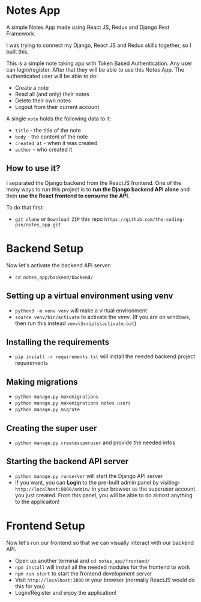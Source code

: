 # Notes App
A simple Notes App made using React JS, Redux and Django Rest Framework.

I was trying to connect my Django, React JS and Redux skills together, so I built this.

This is a simple note taking app with Token Based Authentication. Any user can login/register. After that they will be able to use this Notes App. The authenticated user will be able to do:

- Create a note
- Read all (and only) their notes
- Delete their own notes
- Logout from their current account

A single `note` holds the following data to it:

- `title` - the title of the note
- `body` - the content of the note
- `created_at` - when it was created
- `author` - who created it

## How to use it?

I separated the Django backend from the ReactJS frontend. One of the many ways to run this project is to **run the Django backend API alone** and then **use the React frontend to consume the API**.

To do that first:

- `git clone` or `Download ZIP` this repo `https://github.com/the-coding-pie/notes_app.git`

# Backend Setup

Now let's activate the backend API server:

- `cd notes_app/backend/backend/`

## Setting up a virtual environment using venv
- `python3 -m venv venv` will make a virtual environment
- `source venv/bin/activate` to activate the venv. (If you are on windows, then run this instead `venv\Scripts\activate.bat`)

## Installing the requirements
- `pip install -r requirements.txt` will install the needed backend project requirements

## Making migrations
- `python manage.py makemigrations`
- `python manage.py makemigrations notes users`
- `python manage.py migrate`

## Creating the super user
- `python manage.py createsuperuser` and provide the needed infos

## Starting the backend API server
- `python manage.py runserver` will start the Django API server
- If you want, you can **Login** to the pre-built admin panel by visiting- `http://localhost:8000/admin/` in your browser as the superuser account you just created. From this panel, you will be able to do almost anything to the applicaiton!

# Frontend Setup

Now let's run our frontend so that we can visually interact with our backend API.

- Open up another terminal and `cd notes_app/frontend/`
- `npm install` will install all the needed modules for the frontend to work
- `npm run start` to start the frontend development server
- Visit `http://localhost:3000` in your browser (normally ReactJS would do this for you)
- Login/Register and enjoy the application!
